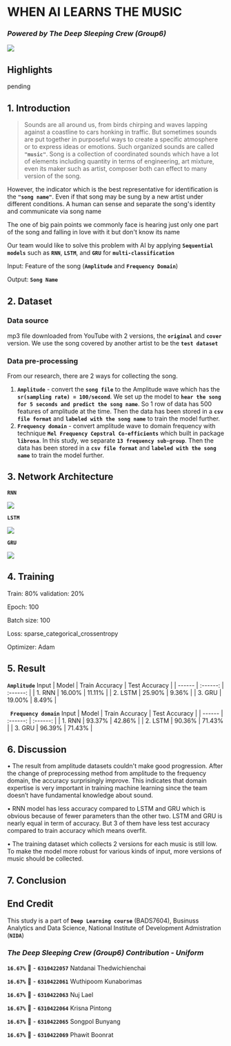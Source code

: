 # WHEN AI LEARNS THE MUSIC
### _Powered by The Deep Sleeping Crew (Group6)_

<img src="https://miro.medium.com/max/810/1*kRRiGuDIoRF9OAKBRA6gmg.jpeg"> 

## Highlights
pending

## 1. Introduction
> Sounds are all around us, from birds chirping and waves lapping against a coastline to cars honking in traffic. But sometimes sounds are put together in purposeful ways to create a specific atmosphere or to express ideas or emotions. Such organized sounds are called **`"music"`**.
Song is a collection of coordinated sounds which have a lot of elements including quantity in terms of engineering, art mixture, even its maker such as artist, composer both can effect to many version of the song.

However, the indicator which is the best representative for identification is the **`"song name"`**. Even if that song may be sung by a new artist under different conditions. A human can sense and separate the song's identity and communicate via song name

The one of big pain points we commonly face is hearing just only one part of the song and falling in love with it but don't know its name

Our team would like to solve this problem with AI by applying **`Sequential models`** such as **`RNN`**, **`LSTM`**, and **`GRU`** for **`multi-classification`**

Input: Feature of the song (**`Amplitude`** and **`Frequency Domain`**)

Output: **`Song Name`**

## 2. Dataset

### Data source
mp3 file downloaded from YouTube with 2 versions, the **`original`** and **`cover`** version. We use the song covered by another artist to be the **`test dataset`**

### Data pre-processing
From our research, there are 2 ways for collecting the song.

1. **`Amplitude`** - convert the **`song file`** to the Amplitude wave which has the **`sr(sampling rate) = 100/second`**. We set up the model to **`hear the song for 5 seconds and predict the song name`**. So 1 row of data has 500 features of amplitude at the time. Then the data has been stored in a **`csv file format`** and **`labeled with the song name`** to train the model further.
2. **`Frequency domain`** - convert amplitude wave to domain frequency with technique **`Mel Frequency Cepstral Co-efficients`** which built in package **`librosa`**. In this study, we separate **`13 frequency sub-group`**. Then the data has been stored in a **`csv file format`** and **`labeled with the song name`** to train the model further.

## 3. Network Architecture
**`RNN`**

<img src="image/RNN arche.png"> 

**`LSTM`**

<img src="image/LSTM arche.png"> 

**`GRU`**

<img src="image/GRU arche.png"> 

## 4. Training

Train: 80% validation: 20%

Epoch: 100

Batch size:  100

Loss: sparse_categorical_crossentropy

Optimizer: Adam

## 5. Result
**`Amplitude`** Input
| Model | Train Accuracy  | Test Accuracy |
| ------ | :------: | :------: |
| 1. RNN | 16.00% | 11.11% |
| 2. LSTM | 25.90% | 9.36% |
| 3. GRU | 19.00% | 8.49% |

**` Frequency domain`** Input
| Model | Train Accuracy  | Test Accuracy |
| ------ | :------: | :------: |
| 1. RNN | 93.37% | 42.86% |
| 2. LSTM | 90.36% | 71.43% |
| 3. GRU | 96.39% | 71.43% |

## 6. Discussion

•  The result from amplitude datasets couldn't make good progression. After the change of preprocessing method from amplitude to the frequency domain, the accuracy surprisingly improve. This indicates that domain expertise is very important in training machine learning since the team doesn’t have fundamental knowledge about sound.

•  RNN model has less accuracy compared to LSTM and GRU which is obvious because of fewer parameters than the other two. LSTM and GRU is nearly equal in term of accuracy. But 3 of them have less test accuracy compared to train accuracy which means overfit.

•  The training dataset which collects 2 versions for each music is still low. To make the model more robust for various kinds of input, more versions of music should be collected.

## 7. Conclusion

## End Credit
 This study is a part of **`Deep Learning course`**  (BADS7604), Businuss Analytics and Data Science, National Institute of Development Admistration (**`NIDA`**)

### _The Deep Sleeping Crew (Group6) Contribution - Uniform_
**`16.67%`** 🍕 - **`6310422057`** Natdanai Thedwichienchai 

**`16.67%`** 🍕 - **`6310422061`** Wuthipoom Kunaborimas 

**`16.67%`** 🍕 - **`6310422063`** Nuj Lael 

**`16.67%`** 🍕 - **`6310422064`** Krisna Pintong

**`16.67%`** 🍕 - **`6310422065`** Songpol Bunyang

**`16.67%`** 🍕 - **`6310422069`** Phawit Boonrat

